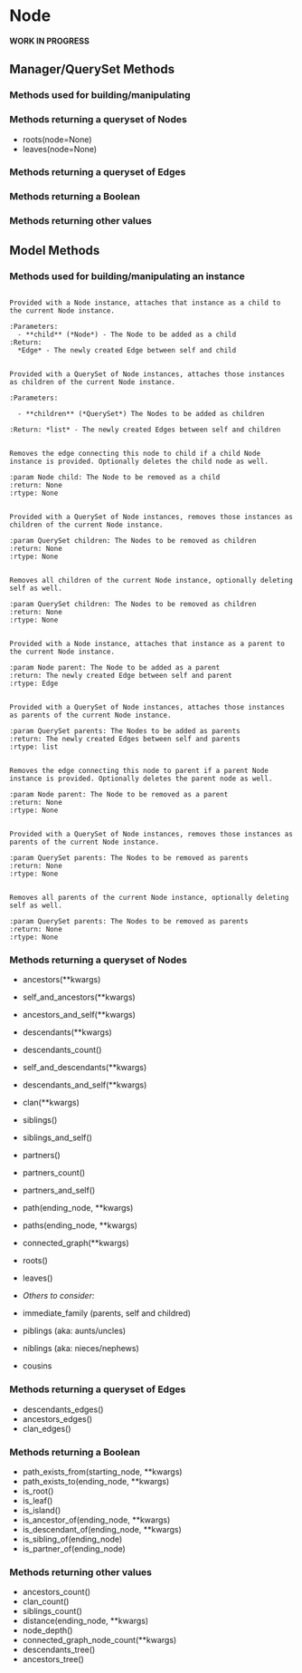 # Node

**WORK IN PROGRESS**

## Manager/QuerySet Methods

### Methods used for building/manipulating

### Methods returning a queryset of Nodes

- roots(node=None)
- leaves(node=None)

### Methods returning a queryset of Edges

### Methods returning a Boolean

### Methods returning other values



## Model Methods

### Methods used for building/manipulating an instance

```{py:function} add_child(child, **kwargs)

Provided with a Node instance, attaches that instance as a child to the current Node instance.

:Parameters:
  - **child** (*Node*) - The Node to be added as a child
:Return:
  *Edge* - The newly created Edge between self and child
```

```{py:function} add_children(children, **kwargs)

Provided with a QuerySet of Node instances, attaches those instances as children of the current Node instance.

:Parameters:

  - **children** (*QuerySet*) The Nodes to be added as children

:Return: *list* - The newly created Edges between self and children
```

```{py:function} remove_child(child, delete_node=False)

Removes the edge connecting this node to child if a child Node instance is provided. Optionally deletes the child node as well.

:param Node child: The Node to be removed as a child
:return: None
:rtype: None
```

```{py:function} remove_children(children, **kwargs)

Provided with a QuerySet of Node instances, removes those instances as children of the current Node instance.

:param QuerySet children: The Nodes to be removed as children
:return: None
:rtype: None
```

```{py:function} remove_all_children(delete_node=False)

Removes all children of the current Node instance, optionally deleting self as well.

:param QuerySet children: The Nodes to be removed as children
:return: None
:rtype: None
```

```{py:function} add_parent(parent, **kwargs)

Provided with a Node instance, attaches that instance as a parent to the current Node instance.

:param Node parent: The Node to be added as a parent
:return: The newly created Edge between self and parent
:rtype: Edge
```

```{py:function} add_parents(parents, **kwargs)

Provided with a QuerySet of Node instances, attaches those instances as parents of the current Node instance.

:param QuerySet parents: The Nodes to be added as parents
:return: The newly created Edges between self and parents
:rtype: list
```

```{py:function} remove_parent(parent, delete_node=False)

Removes the edge connecting this node to parent if a parent Node instance is provided. Optionally deletes the parent node as well.

:param Node parent: The Node to be removed as a parent
:return: None
:rtype: None
```

```{py:function} remove_parents(parents, **kwargs)

Provided with a QuerySet of Node instances, removes those instances as parents of the current Node instance.

:param QuerySet parents: The Nodes to be removed as parents
:return: None
:rtype: None
```

```{py:function} remove_all_parents(delete_node=False)

Removes all parents of the current Node instance, optionally deleting self as well.

:param QuerySet parents: The Nodes to be removed as parents
:return: None
:rtype: None
```

### Methods returning a queryset of Nodes

- ancestors(**kwargs)
- self_and_ancestors(**kwargs)
- ancestors_and_self(**kwargs)
- descendants(**kwargs)
- descendants_count()
- self_and_descendants(**kwargs)
- descendants_and_self(**kwargs)
- clan(**kwargs)
- siblings()
- siblings_and_self()
- partners()
- partners_count()
- partners_and_self()
- path(ending_node, **kwargs)
- paths(ending_node, **kwargs)
- connected_graph(**kwargs)
- roots()
- leaves()

- *Others to consider:*
- immediate_family (parents, self and childred)
- piblings (aka: aunts/uncles)
- niblings (aka: nieces/nephews)
- cousins

### Methods returning a queryset of Edges

- descendants_edges()
- ancestors_edges()
- clan_edges()

### Methods returning a Boolean

- path_exists_from(starting_node, **kwargs)
- path_exists_to(ending_node, **kwargs)
- is_root()
- is_leaf()
- is_island()
- is_ancestor_of(ending_node, **kwargs)
- is_descendant_of(ending_node, **kwargs)
- is_sibling_of(ending_node)
- is_partner_of(ending_node)

### Methods returning other values

- ancestors_count()
- clan_count()
- siblings_count()
- distance(ending_node, **kwargs)
- node_depth()
- connected_graph_node_count(**kwargs)
- descendants_tree()
- ancestors_tree()


